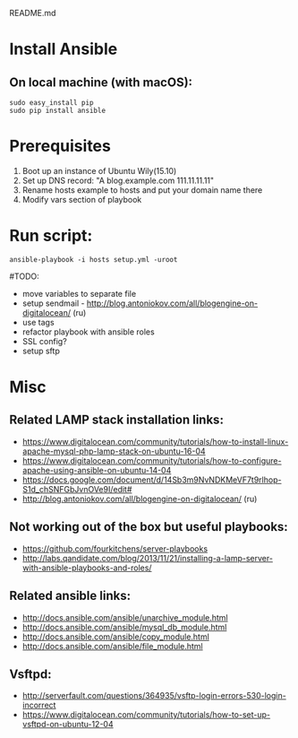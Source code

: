 README.md

# Install Ansible

## On local machine (with macOS):

```
sudo easy_install pip
sudo pip install ansible
```

# Prerequisites

1. Boot up an instance of Ubuntu Wily(15.10)
2. Set up DNS record: "A blog.example.com 111.11.11.11"
3. Rename hosts example to hosts and put your domain name there
4. Modify vars section of playbook

# Run script:

`ansible-playbook -i hosts setup.yml -uroot`


#TODO:
- move variables to separate file
- setup sendmail - http://blog.antoniokov.com/all/blogengine-on-digitalocean/ (ru)
- use tags
- refactor playbook with ansible roles
- SSL config?
- setup sftp

# Misc

## Related LAMP stack installation links:

- https://www.digitalocean.com/community/tutorials/how-to-install-linux-apache-mysql-php-lamp-stack-on-ubuntu-16-04
- https://www.digitalocean.com/community/tutorials/how-to-configure-apache-using-ansible-on-ubuntu-14-04
- https://docs.google.com/document/d/14Sb3m9NvNDKMeVF7t9rlhop-S1d_chSNFGbJvnOVe9I/edit#
- http://blog.antoniokov.com/all/blogengine-on-digitalocean/ (ru)

## Not working out of the box but useful playbooks:

- https://github.com/fourkitchens/server-playbooks
- http://labs.qandidate.com/blog/2013/11/21/installing-a-lamp-server-with-ansible-playbooks-and-roles/

## Related ansible links:

- http://docs.ansible.com/ansible/unarchive_module.html
- http://docs.ansible.com/ansible/mysql_db_module.html
- http://docs.ansible.com/ansible/copy_module.html
- http://docs.ansible.com/ansible/file_module.html

## Vsftpd:

- http://serverfault.com/questions/364935/vsftp-login-errors-530-login-incorrect
- https://www.digitalocean.com/community/tutorials/how-to-set-up-vsftpd-on-ubuntu-12-04
